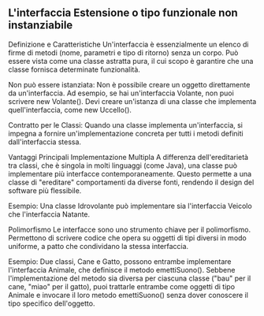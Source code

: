 ## L'interfaccia Estensione o tipo funzionale non instanziabile

Definizione e Caratteristiche
Un'interfaccia è essenzialmente un elenco di firme di metodi (nome, parametri e tipo di ritorno) senza un corpo. Può essere vista come una classe astratta pura, il cui scopo è garantire che una classe fornisca determinate funzionalità.

Non può essere istanziata: Non è possibile creare un oggetto direttamente da un'interfaccia. Ad esempio, se hai un'interfaccia Volante, non puoi scrivere new Volante(). Devi creare un'istanza di una classe che implementa quell'interfaccia, come new Uccello().

Contratto per le Classi: Quando una classe implementa un'interfaccia, si impegna a fornire un'implementazione concreta per tutti i metodi definiti dall'interfaccia stessa.

Vantaggi Principali
Implementazione Multipla
A differenza dell'ereditarietà tra classi, che è singola in molti linguaggi (come Java), una classe può implementare più interfacce contemporaneamente. Questo permette a una classe di "ereditare" comportamenti da diverse fonti, rendendo il design del software più flessibile.

Esempio: Una classe Idrovolante può implementare sia l'interfaccia Veicolo che l'interfaccia Natante.

Polimorfismo
Le interfacce sono uno strumento chiave per il polimorfismo. Permettono di scrivere codice che opera su oggetti di tipi diversi in modo uniforme, a patto che condividano la stessa interfaccia.

Esempio: Due classi, Cane e Gatto, possono entrambe implementare l'interfaccia Animale, che definisce il metodo emettiSuono(). Sebbene l'implementazione del metodo sia diversa per ciascuna classe ("bau" per il cane, "miao" per il gatto), puoi trattarle entrambe come oggetti di tipo Animale e invocare il loro metodo emettiSuono() senza dover conoscere il tipo specifico dell'oggetto.

